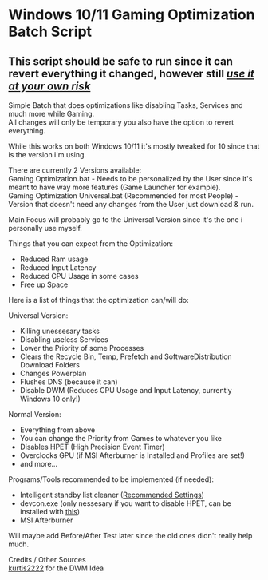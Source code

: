 # Windows 10/11 Gaming Optimization Batch Script
## **This script should be safe to run since it can revert everything it changed, however still <ins>_use it at your own risk_<ins/>**

Simple Batch that does optimizations like disabling Tasks, Services and much more while Gaming.<br/>
All changes will only be temporary you also have the option to revert everything.

While this works on both Windows 10/11 it's mostly tweaked for 10 since that is the version i'm using. 

There are currently 2 Versions available:<br/>
Gaming Optimization.bat - Needs to be personalized by the User since it's meant to have way more features (Game Launcher for example).<br/>
Gaming Optimization Universal.bat (Recommended for most People) - Version that doesn't need any changes from the User just download & run.

Main Focus will probably go to the Universal Version since it's the one i personally use myself.

Things that you can expect from the Optimization:<br/>
- Reduced Ram usage
- Reduced Input Latency
- Reduced CPU Usage in some cases
- Free up Space

Here is a list of things that the optimization can/will do:

Universal Version:<br/>
- Killing unessesary tasks
- Disabling useless Services
- Lower the Priority of some Processes
- Clears the Recycle Bin, Temp, Prefetch and SoftwareDistribution Download Folders
- Changes Powerplan
- Flushes DNS (because it can)
- Disable DWM (Reduces CPU Usage and Input Latency, currently Windows 10 only!)

Normal Version:<br/>
- Everything from above
- You can change the Priority from Games to whatever you like
- Disables HPET (High Precision Event Timer)
- Overclocks GPU (if MSI Afterburner is Installed and Profiles are set!)
- and more...

Programs/Tools recommended to be implemented (if needed):<br/>
- Intelligent standby list cleaner ([Recommended Settings](https://i.imgur.com/VzWXyA7.png))
- devcon.exe (only nessesary if you want to disable HPET, can be installed with [this](https://github.com/Drawbackz/DevCon-Installer))<br/>
- MSI Afterburner

Will maybe add Before/After Test later since the old ones didn't really help much.

Credits / Other Sources<br/>
[kurtis2222](https://github.com/kurtis2222/win10_dwm_tool) for the DWM Idea<br/>
